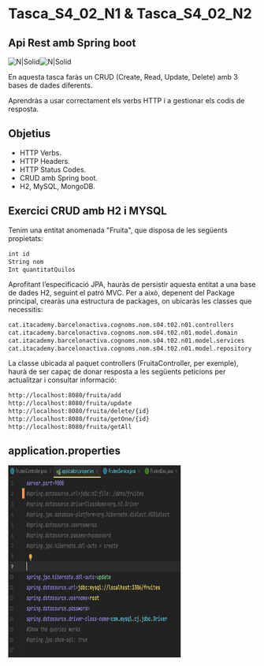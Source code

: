 # Tasca_S4_02_N1 & Tasca_S4_02_N2
## Api Rest amb Spring boot

![N|Solid](https://res.cloudinary.com/crunchbase-production/image/upload/c_lpad,h_170,w_170,f_auto,b_white,q_auto:eco,dpr_1/g8fordbc3yi5ivrurkxe)![N|Solid](https://logistreak.com/images/icon/mysql.png)


En aquesta tasca faràs un CRUD (Create, Read, Update, Delete) amb 3 bases de dades diferents.

Aprendràs a usar correctament els verbs HTTP i a gestionar els codis de resposta.


## Objetius
- HTTP Verbs.
- HTTP Headers.
- HTTP Status Codes.
- CRUD amb Spring boot.
- H2, MySQL, MongoDB.

## Exercici CRUD amb H2 i MYSQL
Tenim una entitat anomenada "Fruita", que disposa de les següents propietats:

    int id
    String nom
    Int quantitatQuilos

Aprofitant l’especificació JPA, hauràs de persistir aquesta entitat a una base de dades H2, seguint el patró MVC. Per a això, depenent del Package principal, crearàs una estructura de packages, on ubicaràs les classes que necessitis:

    cat.itacademy.barcelonactiva.cognoms.nom.s04.t02.n01.controllers
    cat.itacademy.barcelonactiva.cognoms.nom.s04.t02.n01.model.domain
    cat.itacademy.barcelonactiva.cognoms.nom.s04.t02.n01.model.services
    cat.itacademy.barcelonactiva.cognoms.nom.s04.t02.n01.model.repository

La classe ubicada al paquet controllers (FruitaController, per exemple), haurà de ser capaç de donar resposta a les següents peticions per actualitzar i consultar informació:

    http://localhost:8080/fruita/add
    http://localhost:8080/fruita/update
    http://localhost:8080/fruita/delete/{id}
    http://localhost:8080/fruita/getOne/{id}
    http://localhost:8080/fruita/getAll

## application.properties

 <img src="https://github.com/gonzashan/Tasca_S4_02_N1/blob/main/application-properties.png" height="390" width="350" >
